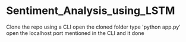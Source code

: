 # Sentiment_Analysis_using_LSTM
Clone the repo
using a CLI open the cloned folder
type 'python app.py'
open the localhost port mentioned in the CLI and it done
